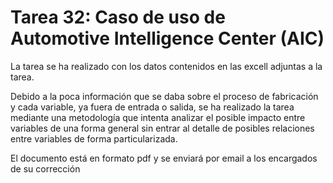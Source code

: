# Tarea 32: Caso de uso de Automotive Intelligence Center (AIC)

La tarea se ha realizado con los datos contenidos en las excell adjuntas a la tarea.

Debido a la poca información que se daba sobre el proceso de fabricación y cada variable, ya fuera de entrada o salida,
se ha realizado la tarea mediante una metodología que intenta analizar el posible impacto entre variables de una forma general
sin entrar al detalle de posibles relaciones entre variables de forma particularizada.

El documento está en formato pdf y se enviará por email a los encargados de su corrección

